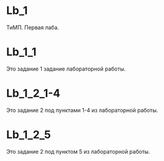 # Lb_1
ТиМП. Первая лаба.

# Lb_1_1
Это задание 1 задание лабораторной работы.

# Lb_1_2_1-4
Это задание 2 под пунктами 1-4 из лабораторной работы.

# Lb_1_2_5
Это задание 2 под пунктом 5 из лабораторной работы.
